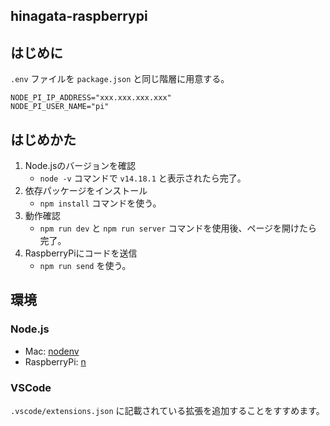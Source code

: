 hinagata-raspberrypi
----

## はじめに

`.env` ファイルを `package.json` と同じ階層に用意する。

```
NODE_PI_IP_ADDRESS="xxx.xxx.xxx.xxx"
NODE_PI_USER_NAME="pi"
```

## はじめかた

1. Node.jsのバージョンを確認
    - `node -v` コマンドで `v14.18.1` と表示されたら完了。
2. 依存パッケージをインストール
    - `npm install` コマンドを使う。
3. 動作確認
    - `npm run dev` と `npm run server` コマンドを使用後、ページを開けたら完了。
4. RaspberryPiにコードを送信
    - `npm run send` を使う。

## 環境

### Node.js

- Mac: [nodenv](https://github.com/nodenv/nodenv)
- RaspberryPi: [n](https://github.com/tj/n)

### VSCode

`.vscode/extensions.json` に記載されている拡張を追加することをすすめます。
